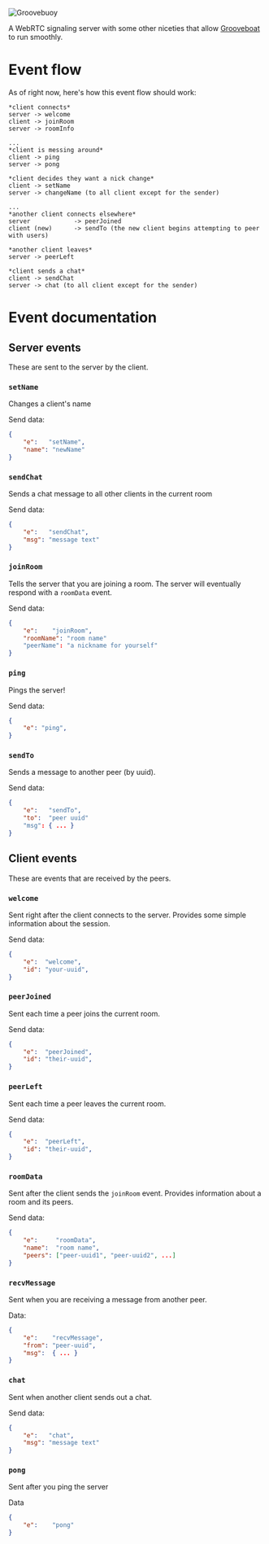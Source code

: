 ![Groovebuoy](http://i.imgur.com/qzfvbgN.png)

A WebRTC signaling server with some other niceties that allow [Grooveboat](https://github.com/rochack/grooveboat) to run smoothly.

# Event flow
As of right now, here's how this event flow should work:

```
*client connects*
server -> welcome
client -> joinRoom
server -> roomInfo

...
*client is messing around*
client -> ping
server -> pong

*client decides they want a nick change*
client -> setName
server -> changeName (to all client except for the sender)

...
*another client connects elsewhere*
server            -> peerJoined
client (new)      -> sendTo (the new client begins attempting to peer with users)

*another client leaves*
server -> peerLeft

*client sends a chat*
client -> sendChat
server -> chat (to all client except for the sender)
```

# Event documentation

## Server events
These are sent to the server by the client.

### `setName`
Changes a client's name

Send data:
```json
{
    "e":   "setName",
    "name": "newName"
}
```
### `sendChat`
Sends a chat message to all other clients in the current room

Send data:
```json
{
    "e":   "sendChat",
    "msg": "message text"
}
```

### `joinRoom`
Tells the server that you are joining a room. The server will eventually respond with a `roomData` event.

Send data:
```json
{
    "e":    "joinRoom",
    "roomName": "room name"
    "peerName": "a nickname for yourself"
}
```

### `ping`
Pings the server!

Send data:
```json
{
    "e": "ping",
}
```

### `sendTo`
Sends a message to another peer (by uuid).


Send data:
```json
{
    "e":   "sendTo",
    "to":  "peer uuid"
    "msg": { ... }
}
```

## Client events
These are events that are received by the peers.

### `welcome`
Sent right after the client connects to the server. Provides some simple information about the session.

Send data:
```json
{
    "e":  "welcome",
    "id": "your-uuid",
}
```

### `peerJoined`
Sent each time a peer joins the current room.

Send data:
```json
{
    "e":  "peerJoined",
    "id": "their-uuid",
}
```

### `peerLeft`
Sent each time a peer leaves the current room.

Send data:
```json
{
    "e":  "peerLeft",
    "id": "their-uuid",
}

```
### `roomData`
Sent after the client sends the `joinRoom` event. Provides information about a room and its peers.

Send data:
```json
{
    "e":     "roomData",
    "name":  "room name",
    "peers": ["peer-uuid1", "peer-uuid2", ...]
}
```

### `recvMessage`
Sent when you are receiving a message from another peer.

Data:
```json
{
    "e":    "recvMessage",
    "from": "peer-uuid",
    "msg":  { ... }
}
```

### `chat`
Sent when another client sends out a chat.

Send data:
```json
{
    "e":   "chat",
    "msg": "message text"
}
```

### `pong`
Sent after you ping the server

Data
```json
{
    "e":    "pong"
}
```
